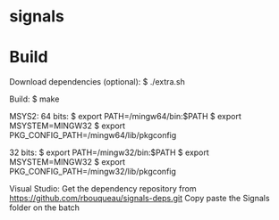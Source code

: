 signals
=======

Build
=====

Download dependencies (optional):
$ ./extra.sh

Build:
$ make

MSYS2:
64 bits:
$ export PATH=/mingw64/bin:$PATH
$ export MSYSTEM=MINGW32
$ export PKG_CONFIG_PATH=/mingw64/lib/pkgconfig

32 bits:
$ export PATH=/mingw32/bin:$PATH
$ export MSYSTEM=MINGW32
$ export PKG_CONFIG_PATH=/mingw32/lib/pkgconfig

Visual Studio:
Get the dependency repository from https://github.com/rbouqueau/signals-deps.git
Copy paste the Signals folder on the batch
